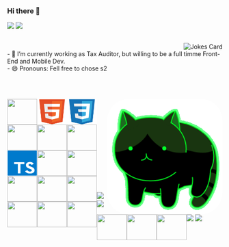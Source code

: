### Hi there 👋




<div>
<img height="172em" src="https://github-readme-stats.vercel.app/api?username=DyeghoCunha&show_icons=true&theme=gotham">
<img height="172em" src="https://github-readme-stats.vercel.app/api/top-langs/?username=DyeghoCunha&layout=compact&theme=gotham">
</div>

##

<div align ="left">
<img align="right" src="https://readme-jokes.vercel.app/api" alt="Jokes Card" />
 <br>
   <div align"right">
- 🔭 I’m currently working as Tax Auditor, but willing to be a full timme Front-End and Mobile Dev. <br>
- 😄 Pronouns: Fell free to chose s2
   </div>
   <br>
  
</div>

## 
<div style="display: inline_block"><br>
   <img align="right"  height="270" style="border-radius:50px" src="https://github.com/DyeghoCunha/Estudos/blob/main/PASTA%20DE%20TEMPLATES/87c7e838eac7a0a62e485ccbcb784c96.gif?raw=true">
   
  <img align="left" height="60" width="70" src="https://cdn.jsdelivr.net/gh/devicons/devicon/icons/javascript/javascript-original.svg" />    
  <img align="left" height="60" width="70" src="https://raw.githubusercontent.com/devicons/devicon/master/icons/html5/html5-original.svg">
  <img align="left" height="60" width="70" src="https://raw.githubusercontent.com/devicons/devicon/master/icons/css3/css3-original.svg">
  <img align="left" height="60" width="70" src="https://cdn.jsdelivr.net/gh/devicons/devicon/icons/sass/sass-original.svg">
  <img align="left" height="60" width="70" src="https://cdn.jsdelivr.net/gh/devicons/devicon/icons/tailwindcss/tailwindcss-plain.svg">
  <img align="left" height="60" width="70" src="https://cdn.jsdelivr.net/gh/devicons/devicon/icons/bootstrap/bootstrap-original.svg" />
          
  <br>
  <br>
  <br>
  <br>
 
   
  <img align="left" height="60" width="70" src="https://raw.githubusercontent.com/devicons/devicon/master/icons/typescript/typescript-plain.svg">
  <img align="left" height="60" width="70" src="https://cdn.jsdelivr.net/gh/devicons/devicon/icons/react/react-original.svg" />  
  <img align="left" height="60" width="70" src="https://cdn.jsdelivr.net/gh/devicons/devicon/icons/graphql/graphql-plain.svg" />     
  <img align="left" height="60" width="70" src="https://cdn.jsdelivr.net/gh/devicons/devicon/icons/nextjs/nextjs-original.svg" />
  <img align="left" height="60" width="70" src="https://cdn.jsdelivr.net/gh/devicons/devicon/icons/redux/redux-original.svg" />
  <img align="left" height="60" width="70" src="https://cdn.jsdelivr.net/gh/devicons/devicon/icons/nodejs/nodejs-original.svg" />
          
          
          
  
  <br>
  <br>
  <br>
  <br>
  <img align="left" height="60" width="70" src="https://cdn.jsdelivr.net/gh/devicons/devicon/icons/vscode/vscode-original.svg">
  <img align="left" height="60" width="70" src="https://cdn.jsdelivr.net/gh/devicons/devicon/icons/googlecloud/googlecloud-original.svg">
  <img align="left" height="60" width="70"src="https://cdn.jsdelivr.net/gh/devicons/devicon/icons/mongodb/mongodb-original.svg" />
  <img align="left" height="60" width="70" src="https://cdn.jsdelivr.net/gh/devicons/devicon/icons/docker/docker-original-wordmark.svg">
  <img align="left" height="60" width="70" src="https://cdn.jsdelivr.net/gh/devicons/devicon/icons/androidstudio/androidstudio-original.svg">
  <img align="left" height="60" width="70" src="https://cdn.jsdelivr.net/gh/devicons/devicon/icons/android/android-plain.svg">   
  <br>
  <br>
 



</div>
 <br>
  <br> 
 
 
<div> 

  <a href="https://instagram.com/dyeghocunha" target="_blank"><img src="https://img.shields.io/badge/-Instagram-%23E4405F?style=for-the-badge&logo=instagram&logoColor=white" target="_blank"></a>
 <a href="https://discord.gg/qEN3VdeT" target="_blank"><img src="https://img.shields.io/badge/Discord-7289DA?style=for-the-badge&logo=discord&logoColor=white" target="_blank"></a> 
  <a href = "mailto:dyeghocunha@gmail.com"><img src="https://img.shields.io/badge/-Gmail-%23333?style=for-the-badge&logo=gmail&logoColor=white" target="_blank"></a>
  <a href="https://www.linkedin.com/in/dyegho-cunha-aa4933b5/" target="_blank"><img src="https://img.shields.io/badge/-LinkedIn-%230077B5?style=for-the-badge&logo=linkedin&logoColor=white" target="_blank"></a> 
  
</div>


